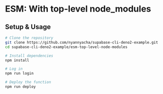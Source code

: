 # ESM: With top-level node_modules

## Setup & Usage

```bash
# Clone the repository
git clone https://github.com/nyannyacha/supabase-cli-deno2-example.git
cd supabase-cli-deno2-example/esm-top-level-node-modules

# Install dependencies
npm install

# Log in
npm run login

# Deploy the function
npm run deploy
```